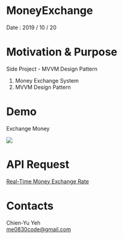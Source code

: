 # MoneyExchange
Date : 2019 / 10 / 20

# Motivation & Purpose
Side Project - MVVM Design Pattern

1. Money Exchange System
2. MVVM Design Pattern

# Demo
Exchange Money

![](https://i.imgur.com/qse7uKW.gif)

# API Request
[Real-Time Money Exchange Rate](https://tw.rter.info/capi.php)

# Contacts
Chien-Yu Yeh
<br>me0830code@gmail.com
